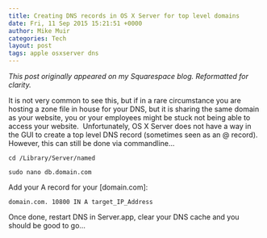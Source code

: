 ```yaml
---
title: Creating DNS records in OS X Server for top level domains
date: Fri, 11 Sep 2015 15:21:51 +0000
author: Mike Muir
categories: Tech
layout: post
tags: apple osxserver dns
---
```


*This post originally appeared on my Squarespace blog. Reformatted for clarity.*

It is not very common to see this, but if in a rare circumstance you are hosting a zone file in house for your DNS, but it is sharing the same domain as your website, you or your employees might be stuck not being able to access your website.  Unfortunately, OS X Server does not have a way in the GUI to create a top level DNS record (sometimes seen as an @ record).  However, this can still be done via commandline...

```
cd /Library/Server/named

sudo nano db.domain.com
```

Add your A record for your [domain.com]:

```
domain.com. 10800 IN A target_IP_Address
```

Once done, restart DNS in Server.app, clear your DNS cache and you should be good to go...